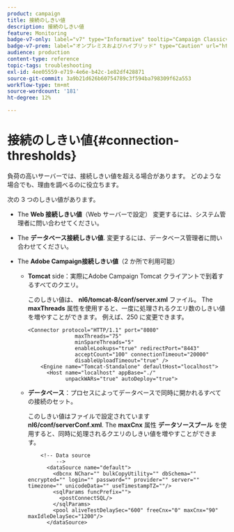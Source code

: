 ```yaml
---
product: campaign
title: 接続のしきい値
description: 接続のしきい値
feature: Monitoring
badge-v7-only: label="v7" type="Informative" tooltip="Campaign Classicv7 にのみ適用"
badge-v7-prem: label="オンプレミスおよびハイブリッド" type="Caution" url="https://experienceleague.adobe.com/docs/campaign-classic/using/installing-campaign-classic/architecture-and-hosting-models/hosting-models-lp/hosting-models.html?lang=ja" tooltip="オンプレミスデプロイメントとハイブリッドデプロイメントにのみ適用されます"
audience: production
content-type: reference
topic-tags: troubleshooting
exl-id: 4ee05559-e719-4e6e-b42c-1e82df428871
source-git-commit: 3a9b21d626b60754789c3f594ba798309f62a553
workflow-type: tm+mt
source-wordcount: '181'
ht-degree: 12%

---
```


# 接続のしきい値{#connection-thresholds}



負荷の高いサーバーでは、接続しきい値を超える場合があります。 どのような場合でも、理由を調べるのに役立ちます。

次の 3 つのしきい値があります。

* The **Web 接続しきい値**（Web サーバーで設定） 変更するには、システム管理者に問い合わせてください。

* The **データベース接続しきい値**. 変更するには、データベース管理者に問い合わせてください。

* The **Adobe Campaign接続しきい値**（2 か所で利用可能）

   * **Tomcat** side：実際にAdobe Campaign Tomcat クライアントで到着するすべてのクエリ。

     このしきい値は、 **nl6/tomcat-8/conf/server.xml** ファイル。 The **maxThreads** 属性を使用すると、一度に処理されるクエリ数のしきい値を増やすことができます。 例えば、250 に変更できます。

     ```
     <Connector protocol="HTTP/1.1" port="8080"
                    maxThreads="75"
                    minSpareThreads="5"
                    enableLookups="true" redirectPort="8443"
                    acceptCount="100" connectionTimeout="20000"
                    disableUploadTimeout="true" />
         <Engine name="Tomcat-Standalone" defaultHost="localhost">
           <Host name="localhost" appBase="./"
                 unpackWARs="true" autoDeploy="true">
     ```

   * **データベース**：プロセスによってデータベースで同時に開かれるすべての接続のセット。

     このしきい値はファイルで設定されています **nl6/conf/serverConf.xml**. The **maxCnx** 属性 **データソースプール** を使用すると、同時に処理されるクエリのしきい値を増やすことができます。

     ```
         <!-- Data source
              -->
           <dataSource name="default">
             <dbcnx NChar="" bulkCopyUtility="" dbSchema="" encrypted="" login="" password="" provider="" server="" timezone="" unicodeData="" useTimestampTZ=""/>
             <sqlParams funcPrefix="">
               <postConnectSQL/>
             </sqlParams>
             <pool aliveTestDelaySec="600" freeCnx="0" maxCnx="90" maxIdleDelaySec="1200"/>
           </dataSource>
     ```
